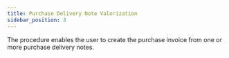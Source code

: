 ```yaml
---
title: Purchase Delivery Note Valorization
sidebar_position: 3
---
```


The procedure enables the user to create the purchase invoice from one or more purchase delivery notes.






